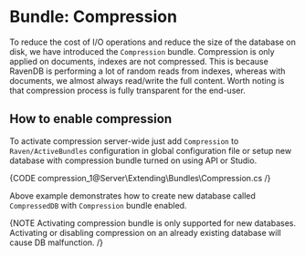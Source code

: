 ﻿# Bundle: Compression

To reduce the cost of I/O operations and reduce the size of the database on disk, we have introduced the `Compression` bundle. Compression is only applied on documents, indexes are not compressed. This is because RavenDB is performing a lot of random reads from indexes, whereas with documents, we almost always read/write the full content. Worth noting is that compression process is fully transparent for the end-user.

## How to enable compression

To activate compression server-wide just add `Compression` to `Raven/ActiveBundles` configuration in global configuration file or setup new database with compression bundle turned on using API or Studio.

{CODE compression_1@Server\Extending\Bundles\Compression.cs /}

Above example demonstrates how to create new database called `CompressedDB` with `Compression` bundle enabled.

{NOTE Activating compression bundle is only supported for new databases. Activating or disabling compression on an already existing database will cause DB malfunction. /}

